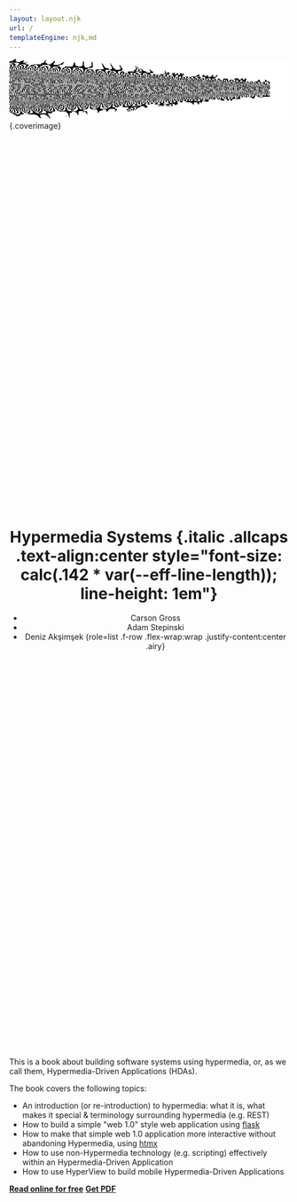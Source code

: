 ```yaml
---
layout: layout.njk
url: /
templateEngine: njk,md
---
```


<style>
.coverimage {
    margin: auto;
    image-rendering: pixelated;
    inline-size: 100vw;
    height: 25vw;
    max-inline-size: none;
    min-inline-size: 100%;
    margin-block: -10vw;
    object-fit: cover;
}
</style>

![](/images/radialbugpattern-spine-black-realsize.png){.coverimage}

<header style="min-height: 40vh; display: grid; place-items: center">
<div>

# Hypermedia Systems {.italic .allcaps .text-align:center style="font-size: calc(.142 * var(--eff-line-length)); line-height: 1em"}

 - Carson&nbsp;Gross
 - Adam&nbsp;Stepinski
 - Deniz&nbsp;Akşimşek
{role=list .f-row .flex-wrap:wrap .justify-content:center .airy}

</div>
</header>

<main>

This is a book about building software systems using hypermedia, or, as we call them, Hypermedia-Driven Applications (HDAs).

The book covers the following topics:

* An introduction (or re-introduction) to hypermedia: what it is, what makes it special & terminology surrounding hypermedia (e.g. REST)
* How to build a simple "web 1.0" style web application using [flask](https://flask.palletsprojects.com/)
* How to make that simple web 1.0 application more interactive without abandoning Hypermedia, using [htmx](https://htmx.org)
* How to use non-Hypermedia technology (e.g. scripting) effectively within an Hypermedia-Driven Application
* How to use HyperView to build mobile Hypermedia-Driven Applications

<p class="f-row flex-wrap:wrap justify-content:center" style="column-gap: calc(.5 * var(--gap))">
<strong><a href="/book/contents" class="<button>">Read online for free</a></strong>
<strong><a href="#" class="<button>">Get PDF</a></strong>
</p>

</main>
